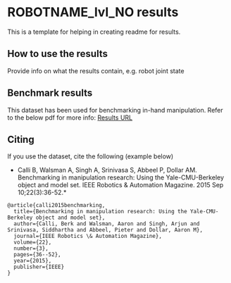 # ROBOTNAME\_lvl\_NO results
This is a template for helping in creating readme for results.
## How to use the results
Provide info on what the results contain, e.g. robot joint state

## Benchmark results
This dataset has been used for benchmarking in-hand manipulation. Refer to the below pdf for more info: 
[Results URL](https://www.google.com)


## Citing
If you use the dataset, cite the following (example below)

* Calli B, Walsman A, Singh A, Srinivasa S, Abbeel P, Dollar AM. Benchmarking in manipulation research: Using the Yale-CMU-Berkeley object and model set. IEEE Robotics & Automation Magazine. 2015 Sep 10;22(3):36-52.*

```
@article{calli2015benchmarking,
  title={Benchmarking in manipulation research: Using the Yale-CMU-Berkeley object and model set},
  author={Calli, Berk and Walsman, Aaron and Singh, Arjun and Srinivasa, Siddhartha and Abbeel, Pieter and Dollar, Aaron M},
  journal={IEEE Robotics \& Automation Magazine},
  volume={22},
  number={3},
  pages={36--52},
  year={2015},
  publisher={IEEE}
}
```

